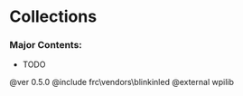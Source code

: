 # Collections

### Major Contents:
- TODO

@ver 0.5.0
@include frc\vendors\blinkinled
@external wpilib